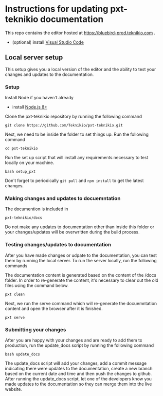 # Instructions for updating pxt-teknikio documentation

This repo contains the editor hosted at https://bluebird-prod.teknikio.com .

* (optional) install [Visual Studio Code](https://code.visualstudio.com/)

## Local server setup

This setup gives you a local version of the editor and the ability to test your changes and updates to the documentation.

### Setup

Install Node if you haven't already

* install [Node.js 8+](https://nodejs.org/en/download/)

Clone the pxt-teknikio repository by running the following command

```
git clone https://github.com/Teknikio/pxt-teknikio.git
```

Next, we need to be inside the folder to set things up.  Run the following command 

```
cd pxt-teknikio
```

Run the set up script that will install any requirements necessary to test locally on your machine.

```
bash setup_pxt
```

Don't forget to periodically ``git pull`` and ``npm install`` to get the latest changes.

### Making changes and updates to docuemntation

The documention is included in 

```
pxt-teknikio/docs
```

Do not make any updates to documentation other than inside this folder or your changes/updates will be overwritten during the build process.  


### Testing changes/updates to documentation

After you have made changes or udpate to the documentation, you can test them by running the local server.  To run the server locally, run the following commands

The documentation content is generated based on the content of the /docs folder. In order to re-generate the content, it's necessary to clear out the old files using the command below.

```
pxt clean
```
Next, we run the serve command which will re-generate the docuemntation content and open the browser after it is finished.  

```
pxt serve
```

### Submitting your changes

After you are happy with your changes and are ready to add them to production, run the update_docs script by running the following command

```
bash update_docs
```

The update_docs script will add your changes, add a commit message indicating there were updates to the documentation, create a new branch based on the current date and time and then push the changes to github.  After running the update_docs script, let one of the developers know you made updates to the documentation so they can merge them into the live website.

